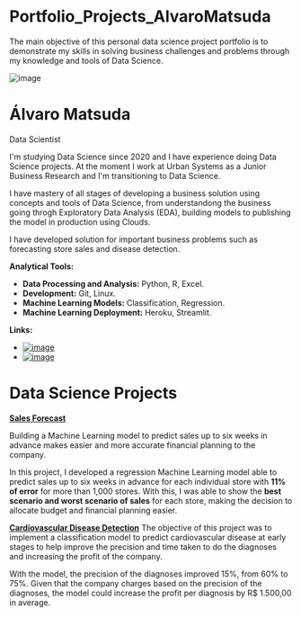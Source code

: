 # Portfolio_Projects_AlvaroMatsuda

The main objective of this personal data science project portfolio is to demonstrate my skills in solving business challenges and problems through my knowledge and tools of Data Science.

![image](https://user-images.githubusercontent.com/72954917/120116776-1cd9f780-c160-11eb-8f78-06301cda1259.png)

# Álvaro Matsuda
Data Scientist

I'm studying Data Science since 2020 and I have experience doing Data Science projects. At the moment I work at Urban Systems as a Junior Business Research and I'm transitioning to Data Science.

I have mastery of all stages of developing a business solution using concepts and tools of Data Science, from understandong the business going throgh Exploratory Data Analysis (EDA), building models to publishing the model in production using Clouds.

I have developed solution for important business problems such as forecasting store sales and disease detection.

**Analytical Tools:**

- **Data Processing and Analysis:** Python, R, Excel.
- **Development:** Git, Linux.
- **Machine Learning Models:** Classification, Regression.
- **Machine Learning Deployment:** Heroku, Streamlit.

**Links:**
- [![image](https://user-images.githubusercontent.com/72954917/120116160-22820e00-c15d-11eb-84f6-aed7249d7754.png)](https://www.linkedin.com/in/alvaromatsuda/)
- [![image](https://user-images.githubusercontent.com/72954917/120116120-f36b9c80-c15c-11eb-8ab5-36361b51a4ee.png)](mailto:kazu.mts@gmail.com)

# Data Science Projects
[**Sales Forecast**](https://github.com/AlvaroMatsuda/Rossmann_Sales_Prediction)

Building a Machine Learning model to predict sales up to six weeks in advance makes easier and more accurate financial planning to the company.

In this project, I developed a regression Machine Learning model able to predict sales up to six weeks in advance for each individual store with **11% of error** for more than 1,000 stores. With this, I was able to show the **best scenario and worst scenario of sales** for each store, making the decision to allocate budget and financial planning easier.

[**Cardiovascular Disease Detection**](https://github.com/AlvaroMatsuda/Cardio_Catch_Diseases)
The objective of this project was to implement a classification model to predict cardiovascular disease at early stages to help improve the precision and time taken to do the diagnoses and increasing the profit of the company.

With the model, the precision of the diagnoses improved 15%, from 60% to 75%. Given that the company charges based on the precision of the diagnoses, the model could increase the profit per diagnosis by R$ 1.500,00 in average.

